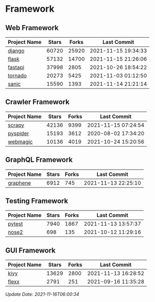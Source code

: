 # Framework

## Web Framework
| Project Name | Stars | Forks | Last Commit |
| ------------ | ----- | ----- | ----------- |
| [django](https://github.com/django/django) | 60720 | 25920 | 2021-11-15 19:34:33 |
| [flask](https://github.com/pallets/flask) | 57132 | 14700 | 2021-11-15 21:26:06 |
| [fastapi](https://github.com/tiangolo/fastapi) | 37998 | 2805 | 2021-10-26 18:54:22 |
| [tornado](https://github.com/tornadoweb/tornado) | 20273 | 5425 | 2021-11-03 01:12:50 |
| [sanic](https://github.com/sanic-org/sanic) | 15590 | 1393 | 2021-11-14 21:21:14 |

## Crawler Framework
| Project Name | Stars | Forks | Last Commit |
| ------------ | ----- | ----- | ----------- |
| [scrapy](https://github.com/scrapy/scrapy) | 42136 | 9399 | 2021-11-15 07:24:54 |
| [pyspider](https://github.com/binux/pyspider) | 15193 | 3612 | 2020-08-02 17:34:20 |
| [webmagic](https://github.com/code4craft/webmagic) | 10136 | 4019 | 2021-10-24 15:20:56 |

## GraphQL Framework
| Project Name | Stars | Forks | Last Commit |
| ------------ | ----- | ----- | ----------- |
| [graphene](https://github.com/graphql-python/graphene) | 6912 | 745 | 2021-11-13 22:25:10 |

## Testing Framework
| Project Name | Stars | Forks | Last Commit |
| ------------ | ----- | ----- | ----------- |
| [pytest](https://github.com/pytest-dev/pytest) | 7940 | 1867 | 2021-11-13 13:57:37 |
| [nose2](https://github.com/nose-devs/nose2) | 698 | 135 | 2021-10-12 11:29:16 |

## GUI Framework
| Project Name | Stars | Forks | Last Commit |
| ------------ | ----- | ----- | ----------- |
| [kivy](https://github.com/kivy/kivy) | 13629 | 2800 | 2021-11-13 16:28:52 |
| [flexx](https://github.com/flexxui/flexx) | 2791 | 251 | 2021-09-16 11:35:28 |

*Update Date: 2021-11-16T06:00:34*